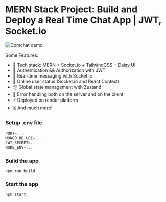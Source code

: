 # MERN Stack Project: Build and Deploy a Real Time Chat App | JWT, Socket.io

![Comchat demo](https://github.com/abhirathore04/ComChat/assets/119726764/b1d31329-00ef-4ffa-bb08-515162ca7193)

Some Features:


-   🌟 Tech stack: MERN + Socket.io + TailwindCSS + Daisy UI
-   🎃 Authentication && Authorization with JWT
-   👾 Real-time messaging with Socket.io
-   🚀 Online user status (Socket.io and React Context)
-   👌 Global state management with Zustand
-   🐞 Error handling both on the server and on the client
-   ⭐ Deployed on render platform
-   ⏳ And much more!

### Setup .env file

```js
PORT=...
MONGO_DB_URI=...
JWT_SECRET=...
NODE_ENV=...
```

### Build the app

```shell
npm run build
```

### Start the app

```shell
npm start
```
